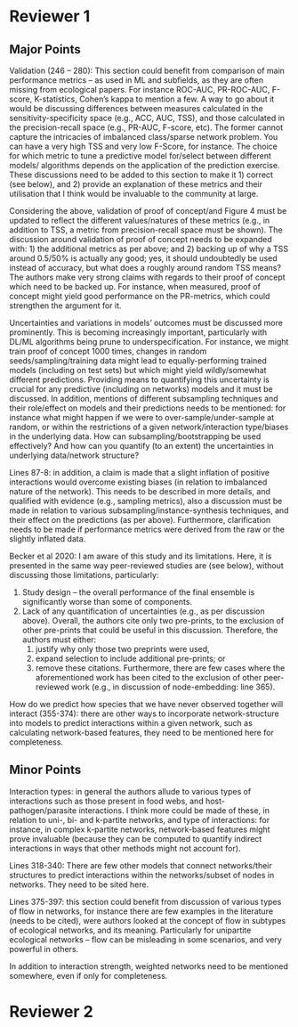 # Reviewer 1

## Major Points
Validation (246 – 280):
This section could benefit from comparison of main performance metrics – as used in ML and 
subfields, as they are often missing from ecological papers. For instance ROC-AUC, 
PR-ROC-AUC, F-score, K-statistics, Cohen’s kappa to mention a few. A way to go about it 
would be discussing differences between measures calculated in the sensitivity-specificity 
space (e.g., ACC, AUC, TSS), and those calculated in the precision-recall space (e.g., 
PR-AUC, F-score, etc). The former cannot capture the intricacies of imbalanced class/sparse 
network problem. You can have a very high TSS and very low F-Score, for instance. The 
choice for which metric to tune a predictive model for/select between different models/
algorithms depends on the application of the prediction exercise. These discussions need to 
be added to this section to make it 1) correct (see below), and 2) provide an explanation 
of these metrics and their utilisation that I think would be invaluable to the community at 
large.

Considering the above, validation of proof of concept/and Figure 4 must be updated to 
reflect the different values/natures of these metrics (e.g., in addition to TSS, a metric 
from precision-recall space must be shown). The discussion around validation of proof of 
concept needs to be expanded with: 1) the additional metrics as per above; and 2) backing 
up of why a TSS around 0.5/50% is actually any good; yes, it should undoubtedly be used 
instead of accuracy, but what does a roughly around random TSS means? The authors make very 
strong claims with regards to their proof of concept which need to be backed up. For 
instance, when measured, proof of concept might yield good performance on the PR-metrics, 
which could strengthen the argument for it.

Uncertainties and variations in models’ outcomes must be discussed more prominently. This 
is becoming increasingly important, particularly with DL/ML algorithms being prune to 
underspecification. For instance, we might train proof of concept 1000 times, changes in 
random seeds/sampling/training data might lead to equally-performing trained models 
(including on test sets) but which might yield wildly/somewhat different predictions. 
Providing means to quantifying this uncertainty is crucial for any predictive (including 
on networks) models and it must be discussed. In addition, mentions of different 
subsampling techniques and their role/effect on models and their predictions needs to 
be mentioned: for instance what might happen if we were to over-sample/under-sample at 
random, or within the restrictions of a given network/interaction type/biases in the 
underlying data. How can subsampling/bootstrapping be used effectively? And how can 
you quantify (to an extent) the uncertainties in underlying data/network structure?

Lines 87-8: in addition, a claim is made that a slight inflation of positive 
interactions would overcome existing biases (in relation to imbalanced nature of the 
network). This needs to be described in more details, and qualified with evidence 
(e.g., sampling metrics), also a discussion must be made in relation to various 
subsampling/instance-synthesis techniques, and their effect on the predictions 
(as per above). Furthermore, clarification needs to be made if performance metrics 
were derived from the raw or the slightly inflated data.

Becker et al 2020: I am aware of this study and its limitations. Here, it is presented 
in the same way peer-reviewed studies are (see below), without discussing those 
limitations, particularly:
1) Study design – the overall performance of the final ensemble is significantly worse 
than some of components.
2) Lack of any quantification of uncertainties (e.g., as per discussion above).
Overall, the authors cite only two pre-prints, to the exclusion of other pre-prints that could be useful in this discussion. Therefore, the authors must either: 
   1) justify why only those two preprints were used, 
   2) expand selection to include additional pre-prints; or 
   3) remove these citations. Furthermore, there are few cases where the aforementioned work has been cited to the exclusion of other peer-reviewed work (e.g., in discussion of node-embedding: line 365).

How do we predict how species that we have never observed together will interact (355-374): there are other ways to incorporate network-structure into models to predict interactions within a given network, such as calculating network-based features, they need to be mentioned here for completeness.

## Minor Points

Interaction types: in general the authors allude to various types of interactions such as 
those present in food webs, and host-pathogen/parasite interactions. I think more could be 
made of these, in relation to uni-, bi- and k-partite networks, and type of interactions: 
for instance, in complex k-partite networks, network-based features might prove invaluable 
(because they can be computed to quantify indirect interactions in ways that other methods 
might not account for).

Lines 318-340: There are few other models that connect networks/their structures to predict 
interactions within the networks/subset of nodes in networks. They need to be sited here.

Lines 375-397: this section could benefit from discussion of various types of flow in 
networks, for instance there are few examples in the literature (needs to be cited), were 
authors looked at the concept of flow in subtypes of ecological networks, and its meaning. 
Particularly for unipartite ecological networks – flow can be misleading in some scenarios, 
and very powerful in others.

In addition to interaction strength, weighted networks need to be mentioned somewhere, even 
if only for completeness.


# Reviewer 2